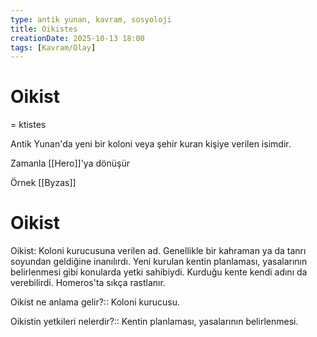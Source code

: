 ```yaml
---
type: antik yunan, kavram, sosyoloji
title: Oikistes
creationDate: 2025-10-13 18:00
tags: [Kavram/Olay]
---
```


# Oikist
= ktistes

Antik Yunan'da yeni bir koloni veya şehir kuran kişiye verilen isimdir.

Zamanla [[Hero]]'ya dönüşür

Örnek [[Byzas]]

# Oikist

Oikist: Koloni kurucusuna verilen ad. Genellikle bir kahraman ya da tanrı soyundan geldiğine inanılırdı. Yeni kurulan kentin planlaması, yasalarının belirlenmesi gibi konularda yetki sahibiydi. Kurduğu kente kendi adını da verebilirdi. Homeros'ta sıkça rastlanır.

Oikist ne anlama gelir?:: Koloni kurucusu.

Oikistin yetkileri nelerdir?:: Kentin planlaması, yasalarının belirlenmesi.
